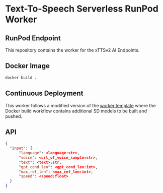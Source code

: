 # Text-To-Speech Serverless RunPod Worker

## RunPod Endpoint

This repository contains the worker for the xTTSv2 AI Endpoints.

## Docker Image

```bash
docker build .
```

## Continuous Deployment
This worker follows a modified version of the [worker template](https://github.com/runpod-workers/worker-template) where the Docker build workflow contains additional SD models to be built and pushed.

## API

```json
{
  "input": {
      "language": <language:str>,
      "voice": <url_of_voice_sample:str>,
      "text": <text>:str,
      "gpt_cond_len": <gpt_cond_len:int>,
      "max_ref_len": <max_ref_len:int>,
      "speed": <speed:float>
  }
}
```
